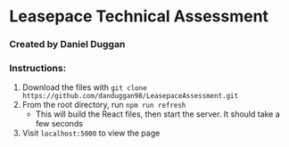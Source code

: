 # Leasepace Technical Assessment
### Created by Daniel Duggan
### Instructions:
1. Download the files with `git clone https://github.com/danduggan98/LeasepaceAssessment.git`
2. From the root directory, run `npm run refresh`
    - This will build the React files, then start the server. It should take a few seconds
3. Visit `localhost:5000` to view the page
